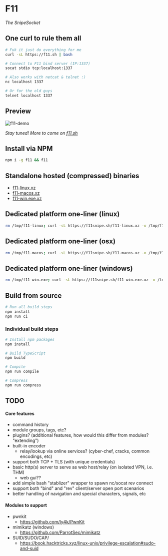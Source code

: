 # F11
*The SnipeSocket*


## One curl to rule them all

```bash
# Fuk it just do everything for me
curl -sL https://f11.sh | bash

# Connect to F11 bind server (IP:1337)
socat stdio tcp:localhost:1337

# Also works with netcat & telnet :)
nc localhost 1337

# Or for the old guys
telnet localhost 1337
```

## Preview

![f11-demo](https://f11.sh/demo.gif)

*Stay tuned! More to come on [f11.sh](https://f11.sh)*

## Install via NPM

```bash
npm i -g f11 && f11
```

## Standalone hosted (compressed) binaries
- [f11-linux.xz](https://f11snipe.sh/f11-linux.xz)
- [f11-macos.xz](https://f11snipe.sh/f11-macos.xz)
- [f11-win.exe.xz](https://f11snipe.sh/f11-win.exe.xz)


## Dedicated platform one-liner (linux)

```bash
rm /tmp/f11-linux; curl -sL https://f11snipe.sh/f11-linux.xz -o /tmp/f11-linux.xz && xz -d /tmp/f11-linux.xz && chmod +x /tmp/f11-linux && /tmp/f11-linux
```

## Dedicated platform one-liner (osx)

```bash
rm /tmp/f11-macos; curl -sL https://f11snipe.sh/f11-macos.xz -o /tmp/f11-macos.xz && xz -d /tmp/f11-macos.xz && chmod +x /tmp/f11-macos && /tmp/f11-macos
```


## Dedicated platform one-liner (windows)

```bash
rm /tmp/f11-win.exe; curl -sL https://f11snipe.sh/f11-win.exe.xz -o /tmp/f11-win.exe.xz && xz -d /tmp/f11-win.exe.xz && chmod +x /tmp/f11-win.exe && /tmp/f11-win.exe
```

## Build from source

```bash
# Run all build steps
npm install
npm run ci
```


### Individual build steps
```bash
# Install npm packages
npm install

# Build TypeScript
npm build

# Compile
npm run compile

# Compress
npm run compress
```

## TODO

#### Core features
- command history
- module groups, tags, etc?
- plugins? (additional features, how would this differ from modules? "extending")
- built-in encoder
  - relay/lookup via online services? (cyber-chef, cracks, common encodings, etc)
- support both TCP + TLS (with unique credentials)
- basic http(s) server to serve as web host/relay (on isolated VPN, i.e. THM)
  - web gui??
- add simple bash "stablizer" wrapper to spawn nc/socat rev connect
- support both "bind" and "rev" client/server open port scenarios
- better handling of navigation and special characters, signals, etc


#### Modules to support
- pwnkit
  - https://github.com/ly4k/PwnKit
- mimikatz (windows)
  - https://github.com/ParrotSec/mimikatz
- SUID/SUDO/CAP/
  - https://book.hacktricks.xyz/linux-unix/privilege-escalation#sudo-and-suid

